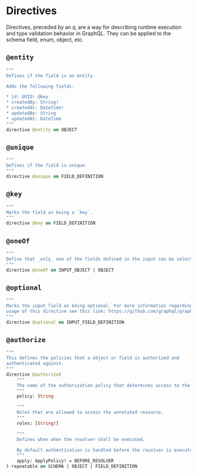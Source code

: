 # Directives

Directives, preceded by an `@`, are a way for describing runtime execution and type validation behavior in GraphQL.
They can be applied to the schema field, enum, object, etc.

## `@entity`

```graphql
"""
Defines if the field is an entity.

Adds the following fields:

* id: UUID! @key
* createdBy: String!
* createdAt: DateTime!
* updatedBy: String
* updatedAt: DateTime
"""
directive @entity on OBJECT
```

## `@unique`

```graphql
"""
Defines if the field is unique.
"""
directive @unique on FIELD_DEFINITION
```

## `@key`

```graphql
"""
Marks the field as being a `key`.
"""
directive @key on FIELD_DEFINITION
```

## `@oneOf`

```graphql
"""
Define that _only_ one of the fields defined in the input can be selected.
"""
directive @oneOf on INPUT_OBJECT | OBJECT
```

## `@optional`

```graphql
"""
Marks the input field as being optional. For more information regarding the
usage of this directive see this link: https://github.com/graphql/graphql-spec/issues/872#issuecomment-851594472
"""
directive @optional on INPUT_FIELD_DEFINITION
```

## `@authorize`

```graphql
"""
This defines the policies that a object or field is authorized and
authenticated against.
"""
directive @authorize(
    """
    The name of the authorization policy that determines access to the annotated resource.
    """
    policy: String

    """
    Roles that are allowed to access the annotated resource.
    """
    roles: [String!]

    """
    Defines when when the resolver shall be executed.

    By default authentication is handled before the resolver is executed.
    """
    apply: ApplyPolicy! = BEFORE_RESOLVER
) repeatable on SCHEMA | OBJECT | FIELD_DEFINITION
```

